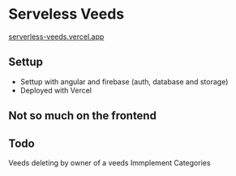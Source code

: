# Serveless Veeds
[serverless-veeds.vercel.app](serverless-veeds.vercel.app)

## Settup
- Settup with angular and firebase (auth, database and storage)
- Deployed with Vercel

## Not so much on the frontend

## Todo
Veeds deleting by owner of a veeds
Immplement Categories


